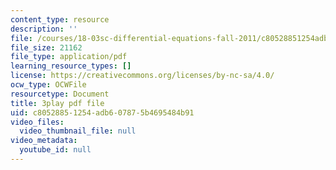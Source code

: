 ```yaml
---
content_type: resource
description: ''
file: /courses/18-03sc-differential-equations-fall-2011/c80528851254adb607875b4695484b91_BwIZ0VzKEDg.pdf
file_size: 21162
file_type: application/pdf
learning_resource_types: []
license: https://creativecommons.org/licenses/by-nc-sa/4.0/
ocw_type: OCWFile
resourcetype: Document
title: 3play pdf file
uid: c8052885-1254-adb6-0787-5b4695484b91
video_files:
  video_thumbnail_file: null
video_metadata:
  youtube_id: null
---
```

